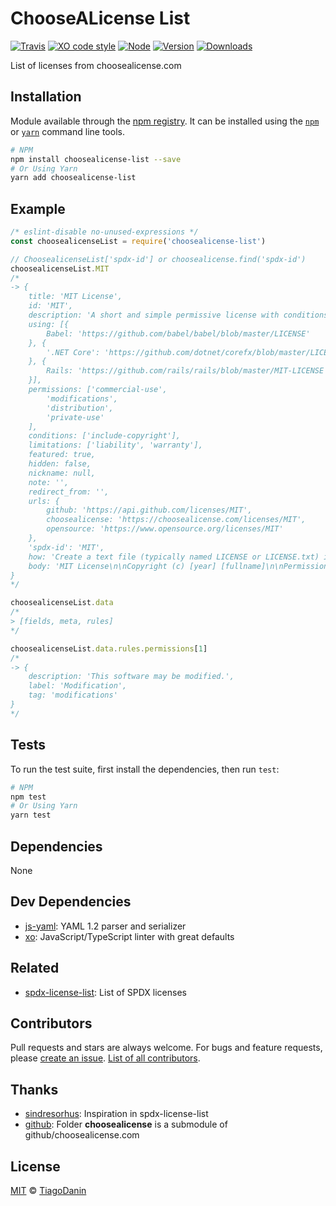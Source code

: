 # ChooseALicense List

[![Travis](https://img.shields.io/travis/TiagoDanin/ChooseALicense-List.svg?branch=master&style=flat-square)](https://travis-ci.org/TiagoDanin/ChooseALicense-List) [![XO code style](https://img.shields.io/badge/code%20style-XO-red.svg?style=flat-square)](https://github.com/xojs/xo) [![Node](https://img.shields.io/node/v/choosealicense-list.svg?style=flat-square)](https://npmjs.org/package/choosealicense-list) [![Version](https://img.shields.io/npm/v/choosealicense-list.svg?style=flat-square)](https://npmjs.org/package/choosealicense-list) [![Downloads](https://img.shields.io/npm/dt/choosealicense-list.svg?style=flat-square)](https://npmjs.org/package/choosealicense-list) 

List of licenses from choosealicense.com

## Installation

Module available through the [npm registry](https://www.npmjs.com/). It can be installed using the  [`npm`](https://docs.npmjs.com/getting-started/installing-npm-packages-locally) or [`yarn`](https://yarnpkg.com/en/) command line tools.

```sh
# NPM
npm install choosealicense-list --save
# Or Using Yarn
yarn add choosealicense-list
```

## Example

```js
/* eslint-disable no-unused-expressions */
const choosealicenseList = require('choosealicense-list')

// ChoosealicenseList['spdx-id'] or choosealicense.find('spdx-id')
choosealicenseList.MIT
/*
-> {
	title: 'MIT License',
	id: 'MIT',
	description: 'A short and simple permissive license with conditions only requiring preservation of copyright and license notices. Licensed works, modifications, and larger works may be distributed under different terms and without source code.',
	using: [{
		Babel: 'https://github.com/babel/babel/blob/master/LICENSE'
	}, {
		'.NET Core': 'https://github.com/dotnet/corefx/blob/master/LICENSE.TXT'
	}, {
		Rails: 'https://github.com/rails/rails/blob/master/MIT-LICENSE'
	}],
	permissions: ['commercial-use',
		'modifications',
		'distribution',
		'private-use'
	],
	conditions: ['include-copyright'],
	limitations: ['liability', 'warranty'],
	featured: true,
	hidden: false,
	nickname: null,
	note: '',
	redirect_from: '',
	urls: {
		github: 'https://api.github.com/licenses/MIT',
		choosealicense: 'https://choosealicense.com/licenses/MIT',
		opensource: 'https://www.opensource.org/licenses/MIT'
	},
	'spdx-id': 'MIT',
	how: 'Create a text file (typically named LICENSE or LICENSE.txt) in the root of your source code and copy the text of the license into the file. Replace [year] with the current year and [fullname] with the name (or names) of the copyright holders.',
	body: 'MIT License\n\nCopyright (c) [year] [fullname]\n\nPermission is hereby granted, free of charge, to any person obtaining a copy\nof this software and associated documentation files (the "Software"), to deal\nin the Software without restriction, including without limitation the rights\nto use, copy, modify, merge, publish, distribute, sublicense, and/or sell\ncopies of the Software, and to permit persons to whom the Software is\nfurnished to do so, subject to the following conditions:\n\nThe above copyright notice and this permission notice shall be included in all\ncopies or substantial portions of the Software.\n\nTHE SOFTWARE IS PROVIDED "AS IS", WITHOUT WARRANTY OF ANY KIND, EXPRESS OR\nIMPLIED, INCLUDING BUT NOT LIMITED TO THE WARRANTIES OF MERCHANTABILITY,\nFITNESS FOR A PARTICULAR PURPOSE AND NONINFRINGEMENT. IN NO EVENT SHALL THE\nAUTHORS OR COPYRIGHT HOLDERS BE LIABLE FOR ANY CLAIM, DAMAGES OR OTHER\nLIABILITY, WHETHER IN AN ACTION OF CONTRACT, TORT OR OTHERWISE, ARISING FROM,\nOUT OF OR IN CONNECTION WITH THE SOFTWARE OR THE USE OR OTHER DEALINGS IN THE\nSOFTWARE.\n'
}
*/

choosealicenseList.data
/*
> [fields, meta, rules]
*/

choosealicenseList.data.rules.permissions[1]
/*
-> {
	description: 'This software may be modified.',
	label: 'Modification',
	tag: 'modifications'
}
*/
```

## Tests

To run the test suite, first install the dependencies, then run `test`:

```sh
# NPM
npm test
# Or Using Yarn
yarn test
```

## Dependencies

None

## Dev Dependencies

- [js-yaml](https://ghub.io/js-yaml): YAML 1.2 parser and serializer
- [xo](https://ghub.io/xo): JavaScript/TypeScript linter with great defaults

## Related

- [spdx-license-list](https://ghub.io/spdx-license-list): List of SPDX licenses

## Contributors

Pull requests and stars are always welcome. For bugs and feature requests, please [create an issue](https://github.com/TiagoDanin/ChooseALicense-List/issues). [List of all contributors](https://github.com/TiagoDanin/ChooseALicense-List/graphs/contributors).

## Thanks

- [sindresorhus](https://www.npmjs.com/package/spdx-license-list): Inspiration in spdx-license-list
- [github](https://github.com/github/choosealicense.com): Folder **choosealicense** is a submodule of github/choosealicense.com

## License

[MIT](LICENSE) © [TiagoDanin](https://TiagoDanin.github.io)